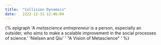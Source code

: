 ```yaml
---
title:  "Collision Dynamics"
date:   2222-12-31 12:46:04
---
```


{% epigraph 'A _metascience entrepreneur_ is a person, especially an outsider, who aims to make a scalable improvement in the social processes of science.' 'Nielsen and Qiu' ' "A Vision of Metascience" ' %}
